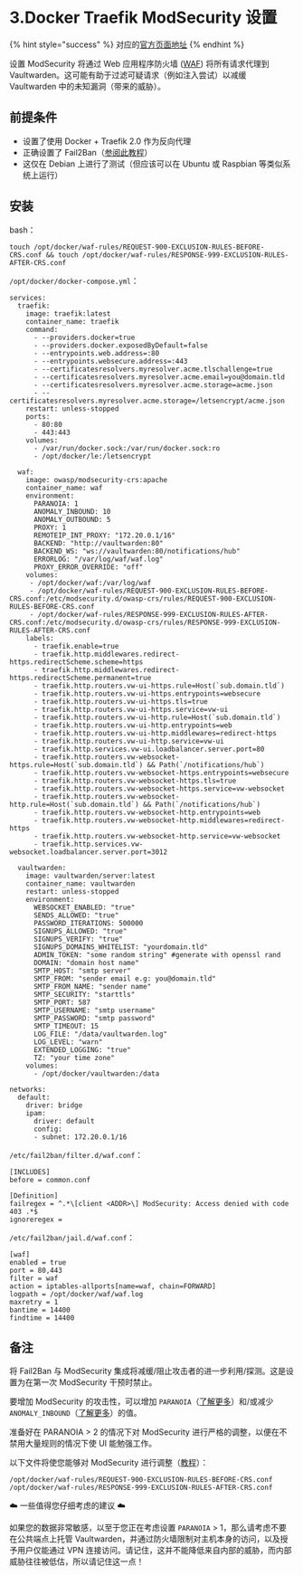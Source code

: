 # 3.Docker Traefik ModSecurity 设置

{% hint style="success" %}
对应的[官方页面地址](https://github.com/dani-garcia/vaultwarden/wiki/Docker---Traefik---ModSecurity-Setup)
{% endhint %}

设置 ModSecurity 将通过 Web 应用程序防火墙 ([WAF](https://www.cloudflare-cn.com/learning/ddos/glossary/web-application-firewall-waf/)) 将所有请求代理到 Vaultwarden。这可能有助于过滤可疑请求（例如注入尝试）以减缓 Vaultwarden 中的未知漏洞（带来的威胁）。

## 前提条件 <a href="#pre-reqs" id="pre-reqs"></a>

* 设置了使用 Docker + Traefik 2.0 作为反向代理
* 正确设置了 Fail2Ban（[参阅此教程](fail2ban-setup.md#debian-ubuntu-raspian-pi-os)）&#x20;
* 这仅在 Debian 上进行了测试（但应该可以在 Ubuntu 或 Raspbian 等类似系统上运行）

## 安装 <a href="#installation" id="installation"></a>

bash：

```batch
touch /opt/docker/waf-rules/REQUEST-900-EXCLUSION-RULES-BEFORE-CRS.conf && touch /opt/docker/waf-rules/RESPONSE-999-EXCLUSION-RULES-AFTER-CRS.conf
```

`/opt/docker/docker-compose.yml`：

```batch
services:
  traefik:
    image: traefik:latest
    container_name: traefik
    command:
      - --providers.docker=true
      - --providers.docker.exposedByDefault=false
      - --entrypoints.web.address=:80
      - --entrypoints.websecure.address=:443
      - --certificatesresolvers.myresolver.acme.tlschallenge=true
      - --certificatesresolvers.myresolver.acme.email=you@domain.tld
      - --certificatesresolvers.myresolver.acme.storage=acme.json
      - --certificatesresolvers.myresolver.acme.storage=/letsencrypt/acme.json
    restart: unless-stopped
    ports:
      - 80:80
      - 443:443
    volumes:
      - /var/run/docker.sock:/var/run/docker.sock:ro
      - /opt/docker/le:/letsencrypt

  waf:
    image: owasp/modsecurity-crs:apache
    container_name: waf
    environment:
      PARANOIA: 1
      ANOMALY_INBOUND: 10
      ANOMALY_OUTBOUND: 5
      PROXY: 1
      REMOTEIP_INT_PROXY: "172.20.0.1/16"
      BACKEND: "http://vaultwarden:80"
      BACKEND_WS: "ws://vaultwarden:80/notifications/hub"
      ERRORLOG: "/var/log/waf/waf.log"
      PROXY_ERROR_OVERRIDE: "off"
    volumes:
     - /opt/docker/waf:/var/log/waf
     - /opt/docker/waf-rules/REQUEST-900-EXCLUSION-RULES-BEFORE-CRS.conf:/etc/modsecurity.d/owasp-crs/rules/REQUEST-900-EXCLUSION-RULES-BEFORE-CRS.conf
     - /opt/docker/waf-rules/RESPONSE-999-EXCLUSION-RULES-AFTER-CRS.conf:/etc/modsecurity.d/owasp-crs/rules/RESPONSE-999-EXCLUSION-RULES-AFTER-CRS.conf
    labels:
      - traefik.enable=true
      - traefik.http.middlewares.redirect-https.redirectScheme.scheme=https
      - traefik.http.middlewares.redirect-https.redirectScheme.permanent=true
      - traefik.http.routers.vw-ui-https.rule=Host(`sub.domain.tld`)
      - traefik.http.routers.vw-ui-https.entrypoints=websecure
      - traefik.http.routers.vw-ui-https.tls=true
      - traefik.http.routers.vw-ui-https.service=vw-ui
      - traefik.http.routers.vw-ui-http.rule=Host(`sub.domain.tld`)
      - traefik.http.routers.vw-ui-http.entrypoints=web
      - traefik.http.routers.vw-ui-http.middlewares=redirect-https
      - traefik.http.routers.vw-ui-http.service=vw-ui
      - traefik.http.services.vw-ui.loadbalancer.server.port=80
      - traefik.http.routers.vw-websocket-https.rule=Host(`sub.domain.tld`) && Path(`/notifications/hub`)
      - traefik.http.routers.vw-websocket-https.entrypoints=websecure
      - traefik.http.routers.vw-websocket-https.tls=true
      - traefik.http.routers.vw-websocket-https.service=vw-websocket
      - traefik.http.routers.vw-websocket-http.rule=Host(`sub.domain.tld`) && Path(`/notifications/hub`)
      - traefik.http.routers.vw-websocket-http.entrypoints=web
      - traefik.http.routers.vw-websocket-http.middlewares=redirect-https
      - traefik.http.routers.vw-websocket-http.service=vw-websocket
      - traefik.http.services.vw-websocket.loadbalancer.server.port=3012

  vaultwarden:
    image: vaultwarden/server:latest
    container_name: vaultwarden
    restart: unless-stopped
    environment:
      WEBSOCKET_ENABLED: "true"
      SENDS_ALLOWED: "true"
      PASSWORD_ITERATIONS: 500000
      SIGNUPS_ALLOWED: "true"
      SIGNUPS_VERIFY: "true"
      SIGNUPS_DOMAINS_WHITELIST: "yourdomain.tld"
      ADMIN_TOKEN: "some random string" #generate with openssl rand
      DOMAIN: "domain host name"
      SMTP_HOST: "smtp server"
      SMTP_FROM: "sender email e.g: you@domain.tld"
      SMTP_FROM_NAME: "sender name"
      SMTP_SECURITY: "starttls"
      SMTP_PORT: 587
      SMTP_USERNAME: "smtp username"
      SMTP_PASSWORD: "smtp password"
      SMTP_TIMEOUT: 15
      LOG_FILE: "/data/vaultwarden.log"
      LOG_LEVEL: "warn"
      EXTENDED_LOGGING: "true"
      TZ: "your time zone"
    volumes:
      - /opt/docker/vaultwarden:/data

networks:
  default:
    driver: bridge
    ipam:
      driver: default
      config:
      - subnet: 172.20.0.1/16
```

`/etc/fail2ban/filter.d/waf.conf`：

```systemd
[INCLUDES]
before = common.conf

[Definition]
failregex = ^.*\[client <ADDR>\] ModSecurity: Access denied with code 403 .*$
ignoreregex =
```

`/etc/fail2ban/jail.d/waf.conf`：

```systemd
[waf]
enabled = true
port = 80,443
filter = waf
action = iptables-allports[name=waf, chain=FORWARD]
logpath = /opt/docker/waf/waf.log
maxretry = 1
bantime = 14400
findtime = 14400
```

## 备注 <a href="#note" id="note"></a>

将 Fail2Ban 与 ModSecurity 集成将减缓/阻止攻击者的进一步利用/探测。这是设置为在第一次 ModSecurity 干预时禁止。

要增加 ModSecurity 的攻击性，可以增加 `PARANOIA`（[了解更多](https://coreruleset.org/20211028/working-with-paranoia-levels/)）和/或减少 `ANOMALY_INBOUND`（[了解更多](https://coreruleset.org/docs/concepts/anomaly_scoring/)）的值。

准备好在 PARANOIA > 2 的情况下对 ModSecurity 进行严格的调整，以便在不禁用大量规则的情况下使 UI 能勉强工作。

以下文件将使您能够对 ModSecurity 进行调整（[教程](https://coreruleset.org/docs/concepts/false_positives_tuning/)）：

```
/opt/docker/waf-rules/REQUEST-900-EXCLUSION-RULES-BEFORE-CRS.conf
/opt/docker/waf-rules/RESPONSE-999-EXCLUSION-RULES-AFTER-CRS.conf
```

☁️ 一些值得您仔细考虑的建议 ☁️

如果您的数据非常敏感，以至于您正在考虑设置 `PARANOIA` > 1，那么请考虑不要在公共端点上托管 Vaultwarden，并通过防火墙限制对主机本身的访问，以及授予用户仅能通过 VPN 连接访问。请记住，这并不能降低来自内部的威胁，而内部威胁往往被低估，所以请记住这一点！

